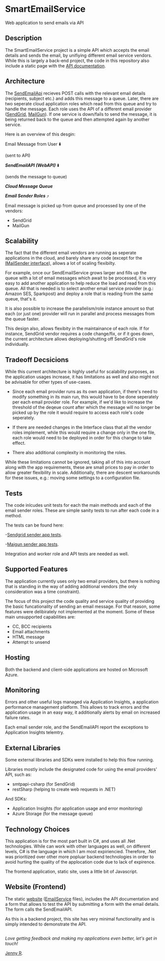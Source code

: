 # SmartEmailService
Web application to send emails via API

## Description
The SmartEmailService project is a simple API which accepts the email details and sends the email, by unifiying different email service vendors. While this is largely a back-end project, the code in this repository also include a static page with the [API documentation](http://smartemailservice.azurewebsites.net).

## Architecture
The [SendEmailApi](../SendEmailApi) recieves POST calls with the relevant email details (recipients, subject etc.) and adds this message to a queue. Later, there are two seperate cloud application roles which read from this queue and try to handle the message. Each role uses the API of a different email provider ([SendGrid](https://sendgrid.com/docs/API_Reference/Web_API/mail.html), [MailGun](http://documentation.mailgun.com/quickstart.html#sending-messages)). If one service is down/fails to send the message, it is being returned back to the queue and then attempted again by another service.

Here is an overview of this desgin:

Email Message from User :arrow_down:

(sent to API)

**_SendEmailAPI (WebAPI)_** :arrow_down:
      
(sends the message to queue)

**_Cloud Message Queue_**

**_Email Sender Roles_** :arrow_heading_up:

Email message is picked up from queue and processed by one of the vendors:

- SendGrid
- MailGun

## Scalability
The fact that the different email vendors are running as seperate applications in the cloud, and barely share any code (except for the [IMailSender interface](../master/MainSender/IMailSender.cs)), allows a lot of scaling flexibilty.

For example, once our SendEmailService grows larger and fills up the queue with a lot of email messages which await to be processed, it is very easy to add another application to help reduce the load and read from this queue.
All that is needed is to select another email service provider (e.g.: Amazon SES, Sparkpost) and deploy a role that is reading from the same queue, that's it.

It is also possible to increase the parallelism/role instance amount so that each (or just one) provider will run in parallel and process messages from the queue faster.

This design also, allows flexibity in the maintainance of each role. If for instance, SendGrid vendor requires a code change/fix, or if it goes down, the current architecture allows deploying/shutting off SendGrid's role individually. 

## Tradeoff Decsicions
While this current architecture is highly useful for scalability purposes, as the application usages increase, it has limitations as well and also might not be advisable for other types of use-cases.

- Since each email provider runs as its own application, if there's need to modify something in its main run, this would have to be done seperately per each email provider role. For example, if we'd like to increase the threshold of the deqeue count after which the message will no longer be picked up by the role it would require to access each role's code seperately.

- If there are needed changes in the Interface class that all the vendor roles implement, while this would require a change only in the one file, each role would need to be deployed in order for this change to take effect.

- There also additional complexity in monitoring the roles.

While these limitations cannot be ignored, taking all of this into account along with the app requirements, these are small prices to pay in order to allow greater flexibility in scale. Additionally, there are descent workarounds for these issues, e.g.: moving some settings to a configuration file.

## Tests
The code inlcudes unit tests for each the main methods and each of the email sender roles.
These are simple sanity tests to run after each code in a method.

The tests can be found here:

-[Sendgrid sender app tests](../master/SendgridSenderRole/SendgridSendeUnitTests).

-[Maigun sender app tests](../master/MailgunSenderRole/MailgunSenderUnitTests).

Integration and worker role and API tests are needed as well.

## Supported Features
The application currently uses only two email providers, but there is nothing that is standing in the way of adding additional vendors (the only consideration was a time constraint).

The focus of this project the code quality and service quality of providing the basic funcationality of sending an email message. For that reason, some features were delibirately not implemented at the moment. Some of these main unsupported capabilities are:
- CC, BCC recipients
- Email attachments
- HTML message
- Attempt to unsend

## Hosting
Both the backend and client-side applications are hosted on Microsoft Azure.

## Monitoring
Errors and other useful logs managed via Application Insights, a application performance management platform.
This allows to track errors and the application usage in an easy way, it additionally alerts by email on increased failure rates.

Each email sender role, and the SendEmailAPI report the exceptions to Application Insights telemtry.

## External Libraries
Some external libraries and SDKs were installed to help this flow running.

Libraries mostly include the designated code for using the email providers' API, such as:
- smtpapi-csharp (for SendGrid)
- restSharp (helping to create web requests in .NET)

And SDKs: 
- Application Insights (for application usage and error monitoring)
- Azure Storage (for the message queue)

## Technology Choices
This application is for the most part built in C#, and uses all .Net technologies.
While can work with other languages as well, on different levels, C# is the language in which I am most expiriencied.
Therefore, .Net was prioritized over other more popluar backend technologies in order to avoid hurting the quality of the applocation code due to lack of expirence.

The frontend application, static site, uses a little bit of Javascript.

## Website (Frontend)
The static [website](http://smartemailservice.azurewebsites.net) ([EmailService](../master/EmailService%20-%20website) files), includes the API documentation and a form that allows to test the API by submitting a form with the email details. The form calls the SendEmailAPI.

As this is a backend project, this site has very minimal functionality and is simply intended to demonstrate the API.


##
_Love getting feedback and making my applications even better, let's get in touch!_

[Jenny R](https://www.linkedin.com/in/jennyrukman/).
